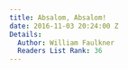```yaml
---
title: Absalom, Absalom!
date: 2016-11-03 20:24:00 Z
Details:
  Author: William Faulkner
  Readers List Rank: 36
---
```


